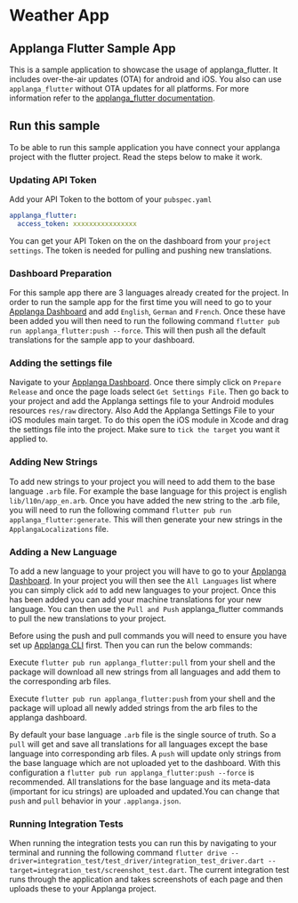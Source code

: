 # Weather App
## Applanga Flutter Sample App

This is a sample application to showcase the usage of applanga_flutter. It includes over-the-air updates (OTA) for android and iOS.
You also can use `applanga_flutter` without OTA updates for all platforms. For more information refer to the [applanga_flutter documentation]('https://github.com/applanga/applanga_flutter').

## Run this sample
To be able to run this sample application you have connect your applanga project with the flutter project.
Read the steps below to make it work.

### Updating API Token
Add your API Token to the bottom of your `pubspec.yaml`
```yaml
applanga_flutter:
  access_token: xxxxxxxxxxxxxxxx
```
You can get your API Token on the on the dashboard from your `project settings`. The token is needed for pulling and pushing new translations.

### Dashboard Preparation
For this sample app there are 3 languages already created for the project. In order to run the sample app for the first time you will need to go to your [Applanga Dashboard](https://dashboard.applanga.com) and add `English`, `German` and `French`. Once these have been added you will then need to run the following command `flutter pub run applanga_flutter:push --force`. This will then push all the default translations for the sample app to your dashboard. 

### Adding the settings file
Navigate to your [Applanga Dashboard](https://dashboard.applanga.com). Once there simply click on `Prepare Release` and once the page loads select `Get Settings File`. Then go back to your project and add the Applanga settings file to your Android modules resources `res/raw` directory. Also Add the Applanga Settings File to your iOS modules main target. To do this open the iOS module in Xcode and drag the settings file into the project. Make sure to `tick the target` you want it applied to. 

### Adding New Strings
To add new strings to your project you will need to add them to the base language `.arb` file. For example the base language for this project is english `lib/l10n/app_en.arb`. Once you have added the new string to the .arb file, you will need to run the following command `flutter pub run applanga_flutter:generate`. This will then generate your new strings in the `ApplangaLocalizations` file.    

### Adding a New Language
To add a new language to your project you will have to go to your [Applanga Dashboard](https://dashboard.applanga.com). In your project you will then see the `All Languages` list where you can simply click `add` to add new languages to your project. Once this has been added you can add your machine translations for your new language. You can then use the `Pull and Push` applanga_flutter commands to pull the new translations to your project. 

Before using the push and pull commands you will need to ensure you have set up [Applanga CLI](https://www.applanga.com/docs/integration-documentation/cli) first. Then you can run the below commands:

Execute `flutter pub run applanga_flutter:pull` from your shell and the package will download all new strings from all languages and add them to the corresponding arb files.

Execute `flutter pub run applanga_flutter:push` from your shell and the package will upload all newly added strings from the arb files to the applanga dashboard.

By default your base language `.arb` file is the single source of truth. So a `pull` will get and save all translations for all languages except the base language into corresponding arb files. A `push` will update only strings from the base language which are not uploaded yet to the dashboard.
With this configuration a `flutter pub run applanga_flutter:push --force` is recommended. All translations for the base language and its meta-data (important for icu strings) are uploaded and updated.You can change that `push` and `pull` behavior in your `.applanga.json`.

### Running Integration Tests
When running the integration tests you can run this by navigating to your terminal and running the following command `flutter drive --driver=integration_test/test_driver/integration_test_driver.dart --target=integration_test/screenshot_test.dart`. The current integration test runs through the application and takes screenshots of each page and then uploads these to your Applanga project. 
